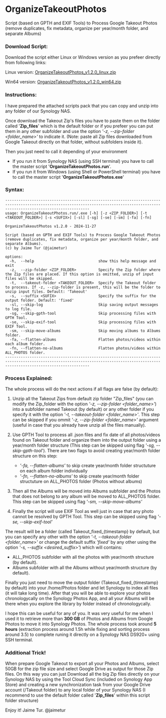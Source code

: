 # OrganizeTakeoutPhotos
Script (based on GPTH and EXIF Tools) to Process Google Takeout Photos (remove duplicates, fix metadata, organize per year/month folder, and separate Albums)

### Download Script:
Download the script either Linux or Windows version as you prefeer directly from following links:

Linux version: [OrganizeTakeoutPhotos_v1.2.0_linux.zip](https://github.com/jaimetur/OrganizeTakeoutPhotos/raw/refs/heads/main/built_versions/OrganizeTakeoutPhotos_v1.2.0_linux.zip)

Win64 version: [OrganizeTakeoutPhotos_v1.2.0_win64.zip](https://github.com/jaimetur/OrganizeTakeoutPhotos/raw/refs/heads/main/built_versions/OrganizeTakeoutPhotos_v1.2.0_win64.zip)


### Instructions:
I have prepared the attached scripts pack that you can copy and unzip into any folder of our Synology NAS.

Once download the Takeout Zip's files you have to paste them on the folder called '**Zip_files**' which is the default folder or if you prefeer you can put them in any other subfolder and use the option _'-z, --zip-folder <folder_name>'_ to indicate it. (Note: paste all Zip files downloaded from Google Takeout directly on that folder, without subfolders inside it).

Then you just need to call it depending of your environment
  - If you run it from Synology NAS (using SSH terminal) you have to call the master script '**OrganizeTakeoutPhotos.run**'.
  - If you run it from Windows (using Shell or PowerShell terminal) you have to call the master script '**OrganizeTakeoutPhotos.exe**'

### Syntax:
```
----------------------------------------------------------------------------------------------------------------------------------------------------------------------------------
usage: OrganizeTakeoutPhotos.run/.exe [-h] [-z <ZIP_FOLDER>] [-t <TAKEOUT_FOLDER>] [-s <SUFIX>] [-sl] [-sg] [-se] [-sm] [-fa] [-fn]

OrganizeTakeoutPhotos v1.2.0 - 2024-11-27

Script (based on GPTH and EXIF Tools) to Process Google Takeout Photos (remove duplicates, fix metadata, organize per year/month folder, and separate Albums).
(c) by Jaime Tur (@jaimetur)

options:
  -h,  --help                             show this help message and exit
  -z,  --zip-folder <ZIP_FOLDER>          Specify the Zip folder where the Zip files are placed. If this option is omitted, unzip of input files will be skipped.
  -t,  --takeout-folder <TAKEOUT_FOLDER>  Specify the Takeout folder to process. If -z, --zip-folder is present, this will be the folder to unzip input files. Default: 'Takeout'
  -s,  --suffix <SUFIX>                   Specify the suffix for the output folder. Default: 'fixed'
  -sl, --skip-log                         Skip saving output messages to log file.
  -sg, --skip-gpth-tool                   Skip processing files with GPTH Tool.
  -se, --skip-exif-tool                   Skip processing files with EXIF Tool.
  -sm, --skip-move-albums                 Skip moving albums to Albums folder.
  -fa, --flatten-albums                   Flatten photos/videos within each album folder.
  -fn, --flatten-no-albums                Flatten photos/videos within ALL_PHOTOS folder.
----------------------------------------------------------------------------------------------------------------------------------------------------------------------------------
```
### Process Explained:
The whole process will do the next actions if all flags are false (by default):

1. Unzip all the Takeout Zips from default zip folder "Zip_files" (you can modify the Zip_folder with the option _'-z, --zip-folder <folder_name>'_) into a subfolder named Takeout (by default) or any other folder if you specify it with the option _'-t, --takeout-folder <folder_name>'_. This step can be skipped if you ommit _'-z, --zip-folder <folder_name>'_ argument (useful in case that you already have unzip all the files manually).

2. Use GPTH Tool to process all .json files and fix date of all photos/videos found on Takeout folder and organize them into the output folder using a year/month folder structure (This step can be skipped using flag _'-sg, --skip-gpth-tool_'). There are two flags to avoid creating year/month folder structure on this step:
    - _'-fa, --flatten-albums'_ to skip create year/month folder structuture on each album folder individually
    - _'-fn, --flatten-no-albums'_ to skip create year/month folder structuture on ALL_PHOTOS folder (Photos without albums)

3. Then all the Albums will be moved into Albums subfolder and the Photos that does not belong to any album will be moved to ALL_PHOTOS folder. This step can be skipped using flag _'-sm, --skip-move-albums'_

4.  Finally the script will use EXIF Tool as well just in case that any photo cannot be resolved by GPTH Tool. This step can be skipped using flag _'-se, --skip-exif-tool'_

The result will be a folder (called Takeout_fixed_{timestamp} by default, but you can specify any other with the option _'-t, --takeout-folder <folder_name>'_ or change the default suffix _'fixed'_ by any other using the option _'-s, --suffix <desired_suffix>'_) which will contains:

- ALL_PHOTOS subfolder with all the photos with year/month structure (by default).
- Albums subfolder with all the Albums without year/month structure (by default).

Finally you just need to move the output folder (Takeout_fixed_{timestamp} by default) into your /home/Photos folder and let Synology to index all files (it will take long time). After that you will be able to explore your photos chronologycally on the Synology Photos App, and all your Albums will be there when you explore the library by folder instead of chronologycally.

I hope this can be useful for any of you. It was very useful for me when I used it to retrieve more than **300 GB** of Photos and Albums from Google Photos to move it into Synology Photos. The whole process took around **5 hours** (extraction process around 1.5h while fixing and sorting process around 3.5) to complete runing it directly on a Synology NAS DS920+ using SSH terminal.

### Additional Trick! 

When prepare Google Takeout to export all your Photos and Albums, select 50GB for the zip file size and select Google Drive as output for those Zip files. On this way you can just Download all the big Zip files directly on your Synology NAS by using the Tool Cloud Sync (included on Synology App Store) and creating a new synchronization task from your Google Drive account (/Takeout folder) to any local folder of your Synology NAS (I recommend to use the default folder called '**Zip_files**' within this script folder structure)

Enjoy it!
Jaime Tur.
@jaimetur 
